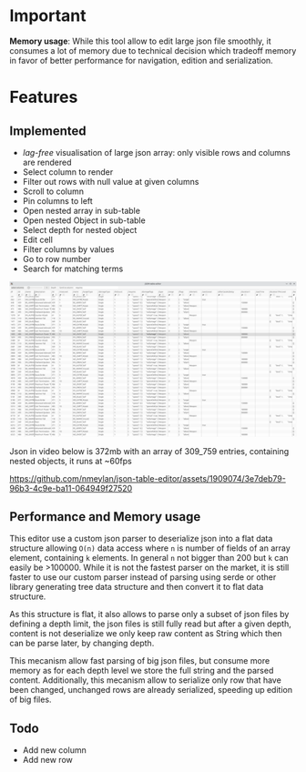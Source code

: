 # Important
**Memory usage**: While this tool allow to edit large json file smoothly, it consumes a lot of memory due to technical decision which tradeoff memory in favor of better performance for navigation, edition and serialization.

# Features
## Implemented
- *lag-free* visualisation of large json array: only visible rows and columns are rendered
- Select column to render
- Filter out rows with null value at given columns
- Scroll to column
- Pin columns to left
- Open nested array in sub-table
- Open nested Object in sub-table
- Select depth for nested object
- Edit cell
- Filter columns by values
- Go to row number
- Search for matching terms

![](./github/json-editor.png)

Json in video below is 372mb with an array of 309_759 entries, containing nested objects, it runs at ~60fps



https://github.com/nmeylan/json-table-editor/assets/1909074/3e7deb79-96b3-4c9e-ba11-064949f27520


## Performance and Memory usage
This editor use a custom json parser to deserialize json into a flat data structure allowing `O(n)` data access where `n` is number of fields of an array element, containing `k` elements. In general `n` not bigger than 200 but `k` can easily be >100000. 
While it is not the fastest parser on the market, it is still faster to use our custom parser instead of parsing using serde or other library generating tree data structure and then convert it to flat data structure. 

As this structure is flat, it also allows to parse only a subset of json files by defining a depth limit, the json files is still fully read but after a given depth, 
content is not deserialize we only keep raw content as String which then can be parse later, by changing depth.

This mecanism allow fast parsing of big json files, but consume more memory as for each depth level we store the full string and the parsed content.
Additionally, this mecanism allow to serialize only row that have been changed, unchanged rows are already serialized, speeding up edition of big files.

## Todo
- Add new column
- Add new row
